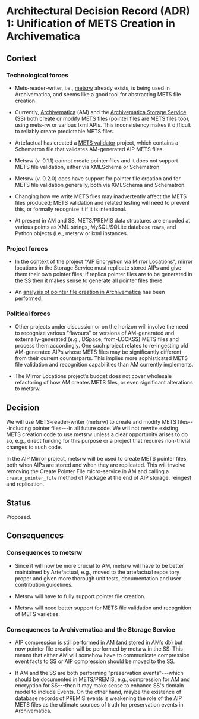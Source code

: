 # Architectural Decision Record (ADR) 1: Unification of METS Creation in Archivematica

## Context

### Technological forces

- Mets-reader-writer, i.e., [metsrw](https://github.com/artefactual-labs/mets-reader-writer) already exists, is being used in Archivematica, and seems like a good tool for abstracting METS file creation.

- Currently, [Archivematica](https://github.com/artefactual/archivematica) (AM) and the [Archivematica Storage Service](https://github.com/artefactual/archivematica-storage-service) (SS) both create or modify METS files (pointer files are METS files too), using mets-rw or various lxml APIs. This inconsistency makes it difficult to reliably create predictable METS files.

- Artefactual has created a [METS validator](https://github.com/artefactual/mets-validator) project, which contains a Schematron file that validates AM-generated AIP METS files.

- Metsrw (v. 0.1.1) cannot create pointer files and it does not support METS file validation, either via XMLSchema or Schematron.

- Metsrw (v. 0.2.0) does have support for pointer file creation and for METS file validation generally, both via XMLSchema and Schematron.

- Changing how we write METS files may inadvertently affect the METS files produced; METS validation and related testing will need to prevent this, or formally recognize it if it is intentional.

- At present in AM and SS, METS/PREMIS data structures are encoded at various points as XML strings, MySQL/SQLite database rows, and Python objects (i.e., metsrw or lxml instances.

### Project forces

- In the context of the project "AIP Encryption via Mirror Locations", mirror locations in the Storage Service must replicate stored AIPs and give them their own pointer files; if replica pointer files are to be generated in the SS then it makes sense to generate all pointer files there.

- An [analysis of pointer file creation in Archivematica](https://docs.google.com/document/d/1iyEz47TN0zmhPiOi8QVDfy0HxJPK-Ar8-8S9IR0lRC4/) has been performed.

### Political forces

- Other projects under discussion or on the horizon will involve the need to recognize various "flavours" or versions of AM-generated and externally-generated (e.g., DSpace, from-LOCKSS) METS files and process them accordingly. One such project relates to re-ingesting old AM-generated AIPs whose METS files may be significantly different from their current counterparts. This implies more sophisticated METS file validation and recognition capabilities than AM currently implements.

- The Mirror Locations project’s budget does not cover wholesale refactoring of how AM creates METS files, or even significant alterations to metsrw.


## Decision

We will use METS-reader-writer (metsrw) to create and modify METS files---including pointer files---in all future code. We will not rewrite existing METS creation code to use metsrw unless a clear opportunity arises to do so, e.g., direct funding for this purpose or a project that requires non-trivial changes to such code.

In the AIP Mirror project, metsrw will be used to create METS pointer files, both when AIPs are stored and when they are replicated. This will involve removing the Create Pointer File micro-service in AM and calling a `create_pointer_file` method of Package at the end of AIP storage, reingest and replication.


## Status

Proposed.

## Consequences

### Consequences to metsrw

- Since it will now be more crucial to AM, metsrw will have to be better maintained by Artefactual, e.g., moved to the artefactual repository proper and given more thorough unit tests, documentation and user contribution guidelines.

- Metsrw will have to fully support pointer file creation.

- Metsrw will need better support for METS file validation and recognition of METS varieties.

### Consequences to Archivematica and the Storage Service

- AIP compression is still performed in AM (and stored in AM’s db) but now pointer file creation will be performed by metsrw in the SS. This means that either AM will somehow have to communicate compression event facts to SS or AIP compression should be moved to the SS.

- If AM and the SS are both performing "preservation events"---which should be documented in METS/PREMIS, e.g., compression for AM and encryption for SS---then it may make sense to enhance SS's domain model to include Events.  On the other hand, maybe the existence of database records of PREMIS events is weakening the role of the AIP METS files as the ultimate sources of truth for preservation events in Archivematica.
